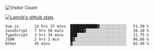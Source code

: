![Visitor Count](https://profile-counter.glitch.me/Lpmvb/count.svg)

[![Lpmvb's github stats](https://github-readme-stats.vercel.app/api?username=lpmvb&show_icons=true&title_color=fff&icon_color=79ff97&text_color=9f9f9f&bg_color=151515)](https://github.com/anuraghazra/github-readme-stats)

<!--
Here are some ideas to get you started:

- 🔭 I’m currently working on ...
- 🌱 I’m currently learning ...
- 👯 I’m looking to collaborate on ...
- 🤔 I’m looking for help with ...
- 💬 Ask me about ...
- 📫 How to reach me: ...
- 😄 Pronouns: ...
- ⚡ Fun fact: ...
-->

<!--START_SECTION:waka-->

```text
Vue.js       15 hrs 37 mins  ████████████▓░░░░░░░░░░░░   51.30 %
JavaScript   7 hrs 56 mins   ██████▓░░░░░░░░░░░░░░░░░░   26.10 %
TypeScript   3 hrs 34 mins   ███░░░░░░░░░░░░░░░░░░░░░░   11.75 %
JSON         2 hrs 1 min     █▓░░░░░░░░░░░░░░░░░░░░░░░   06.66 %
Other        45 mins         ▓░░░░░░░░░░░░░░░░░░░░░░░░   02.49 %
```

<!--END_SECTION:waka-->
